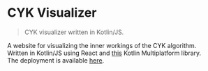 # CYK Visualizer

> CYK visualizer written in Kotlin/JS.

A website for visualizing the inner workings of the CYK algorithm.\
Written in Kotlin/JS using React and [this](https://github.com/DerYeger/cyk-algorithm) Kotlin Multiplatform library.\
The deployment is available [here](https://cyk.yeger.eu/).
